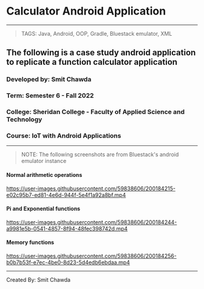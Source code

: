 # Calculator Android Application

----------------------------------------------------------------------------------------------

> TAGS: Java, Android, OOP, Gradle, Bluestack emulator, XML

## The following is a case study android application to replicate a function calculator application


### Developed by: Smit Chawda
### Term: Semester 6 - Fall 2022
### College: Sheridan College - Faculty of Applied Science and Technology
### Course: IoT with Android Applications


----------------------------------------------------------------------------------------------


> NOTE: The following screenshots are from 
Bluestack's android emulator instance

#### Normal arithmetic operations

https://user-images.githubusercontent.com/59838606/200184215-e02c95b7-ed81-4e6d-944f-5e4f1a92a8bf.mp4

#### Pi and Exponential functions

https://user-images.githubusercontent.com/59838606/200184244-a9981e5b-0541-4857-8f94-48fec398742d.mp4

#### Memory functions

https://user-images.githubusercontent.com/59838606/200184256-b0b7b53f-e7ec-4be0-8d23-5d4edb6ebdaa.mp4

---------------------------------------------------------------------------------------------------
Created By: Smit Chawda

